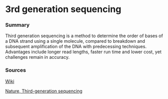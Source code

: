 # 3rd generation sequencing

### Summary

Third generation sequencing is a method to determine the order of bases
of a DNA strand using a single molecule, compared to breakdown and
subsequent amplification of the DNA with predecessing techniques.
Advantages include longer read lengths, faster run time
and lower cost, yet challenges remain in accuracy.


### Sources

[Wiki](https://en.wikipedia.org/wiki/Third-generation_sequencing)

[Nature, Third-generation sequencing](https://dx.doi.org/10.1038/nbt0510-426)


